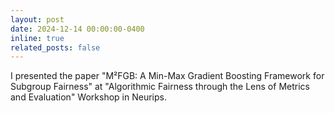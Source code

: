 ```yaml
---
layout: post
date: 2024-12-14 00:00:00-0400
inline: true
related_posts: false
---
```


I presented the paper "M²FGB: A Min-Max Gradient Boosting Framework for Subgroup Fairness" at "Algorithmic Fairness through the Lens of Metrics and Evaluation" Workshop in Neurips.